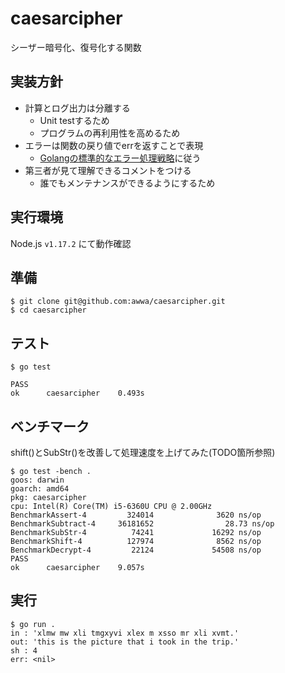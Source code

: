 # caesarcipher
シーザー暗号化、復号化する関数

## 実装方針

- 計算とログ出力は分離する
  - Unit testするため
  - プログラムの再利用性を高めるため
- エラーは関数の戻り値でerrを返すことで表現
  - [Golangの標準的なエラー処理戦略](https://golang.org/doc/effective_go)に従う
- 第三者が見て理解できるコメントをつける
  - 誰でもメンテナンスができるようにするため

## 実行環境

Node.js `v1.17.2` にて動作確認

## 準備

```
$ git clone git@github.com:awwa/caesarcipher.git
$ cd caesarcipher
```

## テスト

```
$ go test

PASS
ok      caesarcipher    0.493s
```

## ベンチマーク

shift()とSubStr()を改善して処理速度を上げてみた(TODO箇所参照)

```
$ go test -bench .
goos: darwin
goarch: amd64
pkg: caesarcipher
cpu: Intel(R) Core(TM) i5-6360U CPU @ 2.00GHz
BenchmarkAssert-4         324014              3620 ns/op
BenchmarkSubtract-4     36181652                28.73 ns/op
BenchmarkSubStr-4          74241             16292 ns/op
BenchmarkShift-4          127974              8562 ns/op
BenchmarkDecrypt-4         22124             54508 ns/op
PASS
ok      caesarcipher    9.057s
```

## 実行

```
$ go run .
in : 'xlmw mw xli tmgxyvi xlex m xsso mr xli xvmt.'
out: 'this is the picture that i took in the trip.'
sh : 4
err: <nil>
```
